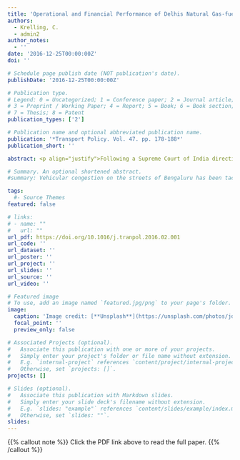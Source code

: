 ```yaml
---
title: 'Operational and Financial Performance of Delhis Natural Gas-fueled Public Bus Transit Fleet: A critical evaluation'
authors:
  - Krelling, C.
  - admin2
author_notes:
  - ''
date: '2016-12-25T00:00:00Z'
doi: ''

# Schedule page publish date (NOT publication's date).
publishDate: '2016-12-25T00:00:00Z'

# Publication type.
# Legend: 0 = Uncategorized; 1 = Conference paper; 2 = Journal article;
# 3 = Preprint / Working Paper; 4 = Report; 5 = Book; 6 = Book section;
# 7 = Thesis; 8 = Patent
publication_types: ['2']

# Publication name and optional abbreviated publication name.
publication: '*Transport Policy. Vol. 47. pp. 178-188*'
publication_short: ''

abstract: <p align="justify">Following a Supreme Court of India directive, the bus fleet of the Delhi Transport Corporation (DTC) was converted to run on compressed natural gas (CNG) from around 1999 to 2000, to address the city's air pollution. We critically evaluate the operational and financial performance of DTC's bus fleet from 1989–90 to 2010–11 – that is, from ten years prior to CNG implementation until 10 years after – to assess how this performance was affected by the fuel switch, as well as the introduction of low-floor CNG buses. <br> <br>CNG implementation caused a significant reduction in the capacity to deliver transit service at DTC in the initial stages of the fuel transition. Also, it necessitated investments in buses at a considerable cost premium relative to their diesel counterparts. Operating costs per kilometre grew, due to increased fuel expenditures per kilometre, because of the lower fuel economy, and increased maintenance costs and breakdowns per kilometre, on the CNG buses. These costs were further exacerbated by the introduction of the low-floor CNG buses. Despite increased capacity due to the investments in the CNG buses, passenger-kilometres generally declined over our analysis period. As a result, operating costs per passenger-kilometre, and the ratio of operating costs to traffic revenues, have progressively worsened.<br> <br>We conclude that the financial situation resulting from these effects due to CNG implementation may have detracted from the ability to enhance transit capacity and provide transit service overall. Our study also demonstrates the need to analyze policies such as CNG implementation broadly, in terms of conflicts and trade-offs between environmental, and other (transit operation, socio-economic and equity) objectives, rather than narrowly in terms of only environmental outcomes.</p>

# Summary. An optional shortened abstract.
#summary: Vehicular congestion on the streets of Bengaluru has been tackled, since the late 1990s at least, through a hybrid coalition of actors, technologies, norms, and discourses that have political consequences.

tags:
  #- Source Themes
featured: false

# links:
# - name: ""
#   url: ""
url_pdf: https://doi.org/10.1016/j.tranpol.2016.02.001
url_code: ''
url_dataset: ''
url_poster: ''
url_project: ''
url_slides: ''
url_source: ''
url_video: ''

# Featured image
# To use, add an image named `featured.jpg/png` to your page's folder.
image:
  caption: 'Image credit: [**Unsplash**](https://unsplash.com/photos/jdD8gXaTZsc)'
  focal_point: ''
  preview_only: false

# Associated Projects (optional).
#   Associate this publication with one or more of your projects.
#   Simply enter your project's folder or file name without extension.
#   E.g. `internal-project` references `content/project/internal-project/index.md`.
#   Otherwise, set `projects: []`.
projects: []

# Slides (optional).
#   Associate this publication with Markdown slides.
#   Simply enter your slide deck's filename without extension.
#   E.g. `slides: "example"` references `content/slides/example/index.md`.
#   Otherwise, set `slides: ""`.
slides:
---
```


{{% callout note %}}
Click the PDF link above to read the full paper.
{{% /callout %}}